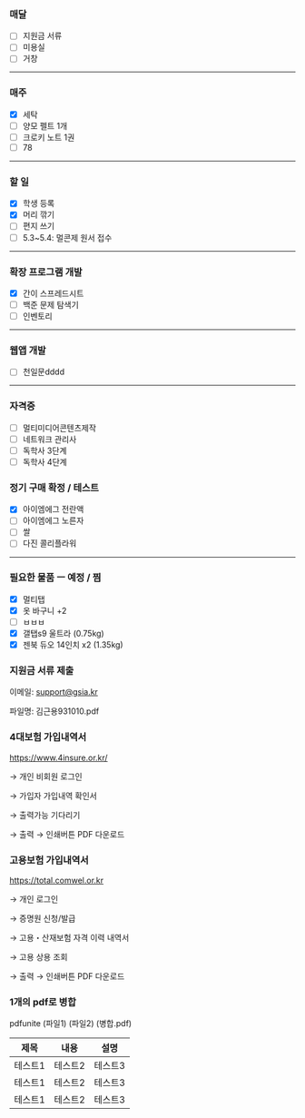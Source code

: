 ### __매달__

- [ ] 지원금 서류
- [ ] 미용실
- [ ] 거창

---

### __매주__

- [x] 세탁
- [ ] 양모 펠트 1개
- [ ] 크로키 노트 1권
- [ ] 78

---

### __할 일__

- [x] 학생 등록
- [x] 머리 깎기
- [ ] 편지 쓰기
- [ ] 5.3~5.4: 멀콘제 원서 접수

---

### __확장 프로그램 개발__

- [x] 간이 스프레드시트
- [ ] 백준 문제 탐색기
- [ ] 인벤토리

---

### __웹앱 개발__

- [ ] 천일문dddd

---

### __자격증__

- [ ] 멀티미디어콘텐츠제작
- [ ] 네트워크 관리사
- [ ] 독학사 3단계
- [ ] 독학사 4단계

### __정기 구매 확정 / 테스트__

- [x] 아이엠에그 전란액
- [ ] 아이엠에그 노른자
- [ ] 쌀
- [ ] 다진 콜리플라워

---

### __필요한 물품 ㅡ 예정 / 찜__

- [x] 멀티탭
- [x] 옷 바구니 +2
- [ ] ㅂㅂㅂ
- [x] 갤탭s9 울트라 (0.75kg)
- [x] 젠북 듀오 14인치 x2 (1.35kg)

### __지원금 서류 제출__

이메일: support@gsia.kr

파일명: 김근용931010.pdf

### __4대보험 가입내역서__

https://www.4insure.or.kr/

→ 개인 비회원 로그인

→ 가입자 가입내역 확인서

→ 출력가능 기다리기

→ 출력 → 인쇄버튼 PDF 다운로드

### **고용보험 가입내역서**

https://total.comwel.or.kr

→ 개인 로그인

→ 증명원 신청/발급

→ 고용・산재보험 자격 이력 내역서

→ 고용 상용 조회

→ 출력 → 인쇄버튼 PDF 다운로드

### **1개의 pdf로 병합**

pdfunite (파일1) (파일2) (병합.pdf)

| 제목   | 내용   | 설명   |
| ---- | ---- | ---- |
| 테스트1 | 테스트2 | 테스트3 |
| 테스트1 | 테스트2 | 테스트3 |
| 테스트1 | 테스트2 | 테스트3 |